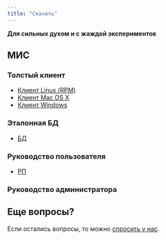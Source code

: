 ```yaml
---
title: "Скачать"
---
```


**Для сильных духом и с жаждой экспериментов**

## МИС

### Толстый клиент 

- [Клиент Linuх (RPM)](/static/assets/download/MIS-3.3-55.i686.rpm)
- [Клиент Mac OS X](/static/assets/download/MIS-3.3-55.pkg)
- [Клиент Windows](/static/assets/download/MIS-3.3-55.rar)

### Эталонная БД

- [БД](/static/assets/download/MIS_DB_reference_14_3.sql.gz) 

### Руководство пользователя

- [РП](/static/assets/download/МИС_РП.pdf)

### Руководство администратора


## Еще вопросы?

Если остались вопросы, то можно [спросить у нас](mailto:sales@hitsl.ru).






